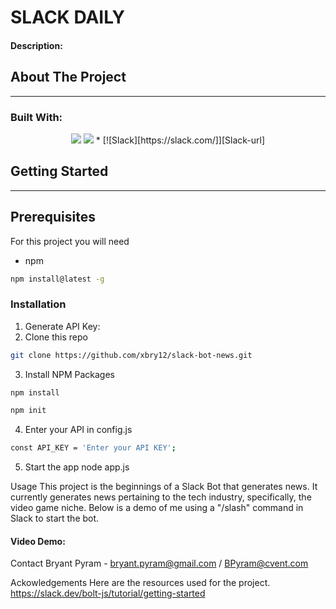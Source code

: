 # SLACK DAILY 

#### Description:

## About The Project
<hr>

### Built With:
<p align="center">
    <img src="https://img.shields.io/badge/Javascript-yellow" />
     <img src="https://img.shields.io/badge/-node.js-green" />
     * [![Slack][https://slack.com/]][Slack-url]
</p>

<!-- GETTING STARTED -->

## Getting Started
<hr>

## Prerequisites 
For this project you will need 

* npm
``` sh
npm install@latest -g
```
### Installation
1. Generate API Key: 
2. Clone this repo
``` sh
git clone https://github.com/xbry12/slack-bot-news.git
```
3. Install NPM Packages 
``` sh 
npm install 
```
``` sh
npm init 
 ```

4. Enter your API in config.js
``` sh
const API_KEY = 'Enter your API KEY';
```

5. Start the app 
node app.js


Usage 
This project is the beginnings of a Slack Bot that generates news. It currently generates news pertaining to the tech industry, specifically, the video game niche. 
Below is a demo of me using a "/slash" command in Slack to start the bot. 

#### Video Demo:  <URL HERE>


Contact
Bryant Pyram - bryant.pyram@gmail.com / BPyram@cvent.com

Ackowledgements 
Here are the resources used for the project. 
https://slack.dev/bolt-js/tutorial/getting-started
